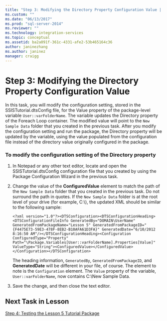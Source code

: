 ```yaml
---
title: "Step 3: Modifying the Directory Property Configuration Value | Microsoft Docs"
ms.custom: ""
ms.date: "06/13/2017"
ms.prod: "sql-server-2014"
ms.reviewer: ""
ms.technology: integration-services
ms.topic: conceptual
ms.assetid: ba2a091f-361c-4331-afe2-53b465164c36
author: janinezhang
ms.author: janinez
manager: craigg
---
```

# Step 3: Modifying the Directory Property Configuration Value
  In this task, you will modify the configuration setting, stored in the SSISTutorial.dtsConfig file, for the Value property of the package-level variable `User::varFolderName`. The variable updates the Directory property of the Foreach Loop container. The modified value will point to the `New Sample Data` folder that you created in the previous task. After you modify the configuration setting and run the package, the Directory property will be updated by the variable, using the value populated from the configuration file instead of the directory value originally configured in the package.  
  
### To modify the configuration setting of the Directory property  
  
1.  In Notepad or any other text editor, locate and open the SSISTutorial.dtsConfig configuration file that you created by using the Package Configuration Wizard in the previous task.  
  
2.  Change the value of the **ConfiguredValue** element to match the path of the `New Sample Data` folder that you created in the previous task. Do not surround the path in quotes. If the `New Sample Data` folder is at the root level of your drive (for example, C:\\), the updated XML should be similar to the following sample:  
  
     `<?xml version="1.0"?><DTSConfiguration><DTSConfigurationHeading><DTSConfigurationFileInfo GeneratedBy="DOMAIN\UserName" GeneratedFromPackageName="Lesson 5" GeneratedFromPackageID="{F4475E73-59E3-478F-8EB2-B10AFA61D3FA}" GeneratedDate="6/10/2012 8:16:50 AM"/></DTSConfigurationHeading><Configuration ConfiguredType="Property" Path="\Package.Variables[User::varFolderName].Properties[Value]" ValueType="String"><ConfiguredValue></ConfiguredValue></Configuration></DTSConfiguration>`  
  
     The heading information, `GeneratedBy`, `GeneratedFromPackageID`, and **GeneratedDate** will be different in your file, of course. The element to note is the `Configuration` element. The `Value` property of the variable, `User::varFolderName`, now contains C:\New Sample Data.  
  
3.  Save the change, and then close the text editor.  
  
## Next Task in Lesson  
 [Step 4: Testing the Lesson 5 Tutorial Package](../integration-services/lesson-5-4-testing-the-lesson-5-tutorial-package.md)  
  
  
